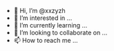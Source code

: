- 👋 Hi, I’m @xxzyzh
- 👀 I’m interested in ...
- 🌱 I’m currently learning ...
- 💞️ I’m looking to collaborate on ...
- 📫 How to reach me ...

<!---
xxzyzh/xxzyzh is a ✨ special ✨ repository because its `README.md` (this file) appears on your GitHub profile.
You can click the Preview link to take a look at your changes.
--->
